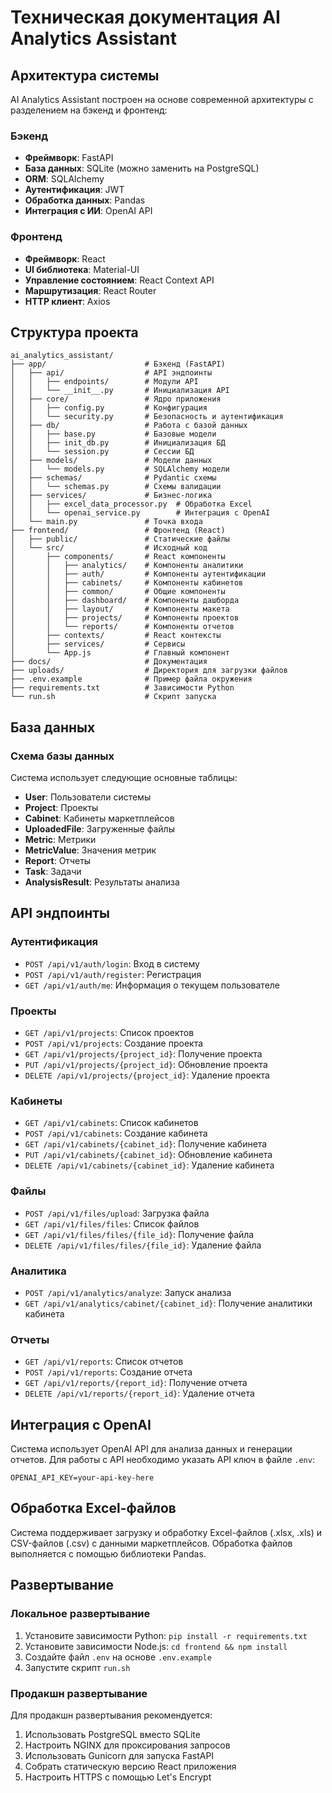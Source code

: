 # Техническая документация AI Analytics Assistant

## Архитектура системы

AI Analytics Assistant построен на основе современной архитектуры с разделением на бэкенд и фронтенд:

### Бэкенд

- **Фреймворк**: FastAPI
- **База данных**: SQLite (можно заменить на PostgreSQL)
- **ORM**: SQLAlchemy
- **Аутентификация**: JWT
- **Обработка данных**: Pandas
- **Интеграция с ИИ**: OpenAI API

### Фронтенд

- **Фреймворк**: React
- **UI библиотека**: Material-UI
- **Управление состоянием**: React Context API
- **Маршрутизация**: React Router
- **HTTP клиент**: Axios

## Структура проекта

```
ai_analytics_assistant/
├── app/                      # Бэкенд (FastAPI)
│   ├── api/                  # API эндпоинты
│   │   ├── endpoints/        # Модули API
│   │   └── __init__.py       # Инициализация API
│   ├── core/                 # Ядро приложения
│   │   ├── config.py         # Конфигурация
│   │   └── security.py       # Безопасность и аутентификация
│   ├── db/                   # Работа с базой данных
│   │   ├── base.py           # Базовые модели
│   │   ├── init_db.py        # Инициализация БД
│   │   └── session.py        # Сессии БД
│   ├── models/               # Модели данных
│   │   └── models.py         # SQLAlchemy модели
│   ├── schemas/              # Pydantic схемы
│   │   └── schemas.py        # Схемы валидации
│   ├── services/             # Бизнес-логика
│   │   ├── excel_data_processor.py  # Обработка Excel
│   │   └── openai_service.py        # Интеграция с OpenAI
│   └── main.py               # Точка входа
├── frontend/                 # Фронтенд (React)
│   ├── public/               # Статические файлы
│   └── src/                  # Исходный код
│       ├── components/       # React компоненты
│       │   ├── analytics/    # Компоненты аналитики
│       │   ├── auth/         # Компоненты аутентификации
│       │   ├── cabinets/     # Компоненты кабинетов
│       │   ├── common/       # Общие компоненты
│       │   ├── dashboard/    # Компоненты дашборда
│       │   ├── layout/       # Компоненты макета
│       │   ├── projects/     # Компоненты проектов
│       │   └── reports/      # Компоненты отчетов
│       ├── contexts/         # React контексты
│       ├── services/         # Сервисы
│       └── App.js            # Главный компонент
├── docs/                     # Документация
├── uploads/                  # Директория для загрузки файлов
├── .env.example              # Пример файла окружения
├── requirements.txt          # Зависимости Python
└── run.sh                    # Скрипт запуска
```

## База данных

### Схема базы данных

Система использует следующие основные таблицы:

- **User**: Пользователи системы
- **Project**: Проекты
- **Cabinet**: Кабинеты маркетплейсов
- **UploadedFile**: Загруженные файлы
- **Metric**: Метрики
- **MetricValue**: Значения метрик
- **Report**: Отчеты
- **Task**: Задачи
- **AnalysisResult**: Результаты анализа

## API эндпоинты

### Аутентификация

- `POST /api/v1/auth/login`: Вход в систему
- `POST /api/v1/auth/register`: Регистрация
- `GET /api/v1/auth/me`: Информация о текущем пользователе

### Проекты

- `GET /api/v1/projects`: Список проектов
- `POST /api/v1/projects`: Создание проекта
- `GET /api/v1/projects/{project_id}`: Получение проекта
- `PUT /api/v1/projects/{project_id}`: Обновление проекта
- `DELETE /api/v1/projects/{project_id}`: Удаление проекта

### Кабинеты

- `GET /api/v1/cabinets`: Список кабинетов
- `POST /api/v1/cabinets`: Создание кабинета
- `GET /api/v1/cabinets/{cabinet_id}`: Получение кабинета
- `PUT /api/v1/cabinets/{cabinet_id}`: Обновление кабинета
- `DELETE /api/v1/cabinets/{cabinet_id}`: Удаление кабинета

### Файлы

- `POST /api/v1/files/upload`: Загрузка файла
- `GET /api/v1/files/files`: Список файлов
- `GET /api/v1/files/files/{file_id}`: Получение файла
- `DELETE /api/v1/files/files/{file_id}`: Удаление файла

### Аналитика

- `POST /api/v1/analytics/analyze`: Запуск анализа
- `GET /api/v1/analytics/cabinet/{cabinet_id}`: Получение аналитики кабинета

### Отчеты

- `GET /api/v1/reports`: Список отчетов
- `POST /api/v1/reports`: Создание отчета
- `GET /api/v1/reports/{report_id}`: Получение отчета
- `DELETE /api/v1/reports/{report_id}`: Удаление отчета

## Интеграция с OpenAI

Система использует OpenAI API для анализа данных и генерации отчетов. Для работы с API необходимо указать API ключ в файле `.env`:

```
OPENAI_API_KEY=your-api-key-here
```

## Обработка Excel-файлов

Система поддерживает загрузку и обработку Excel-файлов (.xlsx, .xls) и CSV-файлов (.csv) с данными маркетплейсов. Обработка файлов выполняется с помощью библиотеки Pandas.

## Развертывание

### Локальное развертывание

1. Установите зависимости Python: `pip install -r requirements.txt`
2. Установите зависимости Node.js: `cd frontend && npm install`
3. Создайте файл `.env` на основе `.env.example`
4. Запустите скрипт `run.sh`

### Продакшн развертывание

Для продакшн развертывания рекомендуется:

1. Использовать PostgreSQL вместо SQLite
2. Настроить NGINX для проксирования запросов
3. Использовать Gunicorn для запуска FastAPI
4. Собрать статическую версию React приложения
5. Настроить HTTPS с помощью Let's Encrypt
